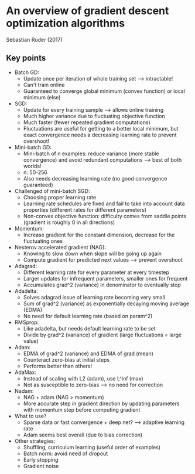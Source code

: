 # An overview of gradient descent optimization algorithms
Sebastian Ruder (2017)

## Key points
- Batch GD:
    - Update once per iteration of whole training set --> intractable!
    - Can't train online
    - Guaranteed to converge global minimum (convex function) or local minimum (else)
- SGD:
    - Update for every training sample --> allows online training
    - Much higher variance due to fluctuating objective function
    - Much faster (fewer repeated gradient computations)
    - Fluctuations are useful for getting to a better local minimum, but exact convergence needs a decreasing learning rate to prevent overshoot!
- Mini-batch GD:
    - Mini-batch of n examples: reduce variance (more stable convergence) and avoid redundant computations --> best of both worlds!
    - n: 50-256
    - Also needs decreasing learning rate (no good convergence guaranteed)
- Challenged of mini-batch SGD:
    - Choosing proper learning rate
    - Learning rate schedules are fixed and fail to take into account data properties (different rates for different parameters)
    - Non-convex objective function: difficulty comes from saddle points (gradient is roughly 0 in all directions)
- Momentum:
    - Increase gradient for the constant dimension, decrease for the fluctuating ones
- Nesterov accelerated gradient (NAG):
    - Knowing to slow down when slope will be going up again
    - Compute gradient for predicted next values --> prevent overshoot
- Adagrad:
    - Different learning rate for every parameter at every timestep
    - Larger updates for infrequent parameters, smaller ones for frequent
    - Accumulates grad^2 (variance) in denominator to eventually stop
- Adadelta:
    - Solves adagrad issue of learning rate becoming very small
    - Sum of grad^2 (variance) as exponentially decaying moving average (EDMA)
    - No need for default learning rate (based on param^2)
- RMSprop:
    - Like adadelta, but needs default learning rate to be set
    - Divide by grad^2 (variance) of gradient (large fluctuations = large value)
- Adam:
    - EDMA of grad^2 (variance) and EDMA of grad (mean)
    - Counteract zero-bias at initial steps
    - Performs better than others!
- AdaMax:
    - Instead of scaling with L2 (adam), use L^inf (max)
    - Not as susceptible to zero-bias --> no need for correction
- Nadam:
    - NAG + adam (NAG > momentum)
    - More accurate step in gradient direction by updating parameters with momentum step before computing gradient
- What to use?
    - Sparse data or fast convergence + deep net? --> adaptive learning rate
    - Adam seems best overall (due to bias correction)
- Other strategies:
    - Shuffling, curriculum learning (useful order of examples)
    - Batch norm: avoid need of dropout
    - Early stopping
    - Gradient noise